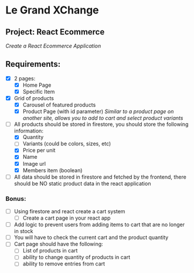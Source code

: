 # Le Grand XChange
## Project: React Ecommerce
*Create a React Ecommerce Application*

## Requirements:
- [x] 2 pages:
  - [x] Home Page
  - [x] Specific Item

- [x] Grid of products
  - [x] Carousel of featured products
  - [x] Product Page (with id parameter)
*Similar to a product page on another site, allows you to add to cart and select product variants*

- [ ] All products should be stored in firestore, you should store the following information:
  - [x] Quantity
  - [ ] Variants (could be colors, sizes, etc)
  - [x] Price per unit
  - [x] Name
  - [x] Image url
  - [x] Members item (boolean)

- [ ] All data should be stored in firestore and fetched by the frontend, there should be NO static product data in the react application

### Bonus:
- [ ] Using firestore and react create a cart system
  - [ ] Create a cart page in your react app
- [ ] Add logic to prevent users from adding items to cart that are no longer in stock
- [ ] You will have to check the current cart and the product quantity
- [ ] Cart page should have the following:
  - [ ] List of products in cart
  - [ ] ability to change quantity of products in cart
  - [ ] ability to remove entries from cart
